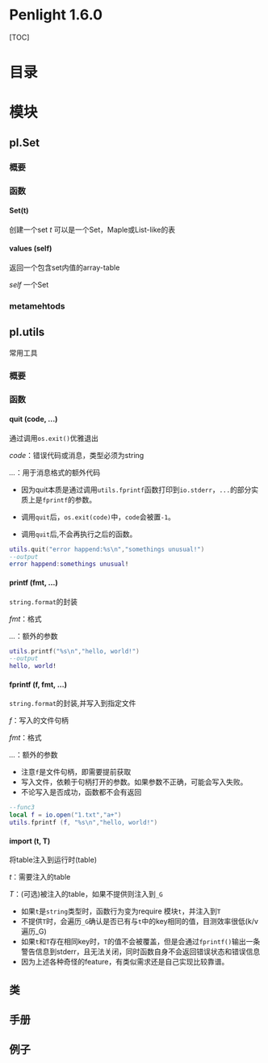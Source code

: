 # Penlight 1.6.0

[TOC]

# 目录

# 模块
##  pl.Set
### 概要

### 函数
#### Set(t)
创建一个set
*t* 可以是一个Set，Maple或List-like的表

#### **values (self)**

返回一个包含set内值的array-table

*self* 一个Set


### metamehtods

## pl.utils

常用工具

### 概要



### 函数

#### **quit (code, ...)**

通过调用`os.exit()`优雅退出

*code*：错误代码或消息，类型必须为string

*...*：用于消息格式的额外代码

- 因为quit本质是通过调用`utils.fprintf`函数打印到`io.stderr`，`...`的部分实质上是`fprintf`的参数。

- 调用`quit`后，`os.exit(code)`中，`code`会被置`-1`。
- 调用`quit`后,不会再执行之后的函数。

```lua
utils.quit("error happend:%s\n","somethings unusual!")
--output
error happend:somethings unusual!
```



#### **printf (fmt, ...)**

`string.format`的封装

*fmt*：格式

*...*：额外的参数

```lua
utils.printf("%s\n","hello, world!")
--output
hello, world!
```



#### **fprintf (f, fmt, ...)**

`string.format`的封装,并写入到指定文件

*f*：写入的文件句柄

*fmt*：格式

*...*：额外的参数

- 注意`f`是文件句柄，即需要提前获取
- 写入文件，依赖于句柄打开的参数。如果参数不正确，可能会写入失败。
- 不论写入是否成功，函数都不会有返回

```lua
--func3
local f = io.open("1.txt","a+")
utils.fprintf (f, "%s\n","hello, world!")
```

#### **import (t, T)**

将table注入到运行时(table)

*t*：需要注入的table

*T*：(可选)被注入的table，如果不提供则注入到`_G`

- 如果`t`是`string`类型时，函数行为变为require 模块`t`，并注入到`T`
- 不提供`T`时，会遍历`_G`确认是否已有与`t`中的key相同的值，目测效率很低(k/v遍历_G)
- 如果`t`和`T`存在相同key时，`T`的值不会被覆盖，但是会通过`fprintf()`输出一条警告信息到stderr，且无法关闭，同时函数自身不会返回错误状态和错误信息
- 因为上述各种奇怪的feature，有类似需求还是自己实现比较靠谱。




## 类

## 手册

## 例子

